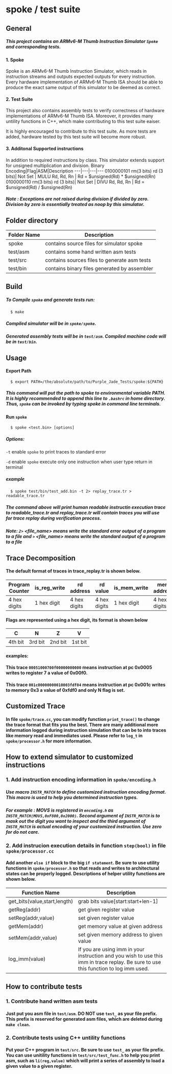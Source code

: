 # spoke / test suite
## General
##### This project contains an ARMv6-M Thumb Instruction Simulator `Spoke` and corresponding tests.
#### 1. Spoke
Spoke is an ARMv6-M Thumb Instruction Simulator, which reads in instruction streams and outputs expected outputs for every instruction. Every hardware implementation of ARMv6-M Thumb ISA should be able to produce the exact same output of this simulator to be deemed as correct.
#### 2. Test Suite
This project also contains assembly tests to verify correctness of hardware implementations of ARMv6-M Thumb ISA. Moreover, it provides many untility functions in C++, which make contributing to this test suite eaiser.

It is highly encouraged to contribute to this test suite. As more tests are added, hardware tested by this test suite will become more robust.
#### 3. Additonal Supported instructions
In addition to required instructions by class. This simulator extends support for unsigned multiplication and division.
Binary Encoding|Flag|ASM|Description
---|---|---|---
0100000101 rm(3 bits) rd (3 bits)| Not Set | MULU Rd, Rd, Rn | Rd = $unsigned(Rd) * $unsigned(Rn)
0100000110 rm(3 bits) rd (3 bits)| Not Set | DIVU Rd, Rd, Rn | Rd = $unsigned(Rd) / $unsigned(Rn)
##### Note : Exceptions are not raised during division if divided by zero. Division by zero is essentially treated as noop by this simulator.
## Folder directory
Folder Name |Description
---|---
spoke|contains source files for simulator spoke
test/asm|contains some hand written asm tests
test/src|contains sources files to generate asm tests
test/bin|contains binary files generated by assembler
## Build
##### To Compile `spoke` and generate tests run:
```
  $ make
```
##### Compiled simulator will be in `spoke/spoke`. 
##### Generated assembly tests will be in `test/asm`. Compiled machine code will be in `test/bin`.
## Usage
#### Export Path
```
  $ export PATH=/the/absolute/path/to/Purple_Jade_Tests/spoke:${PATH}
```
##### This command will put the path to spoke to environmental variable PATH. It is highly recommended to append this line to `.bashrc` in home directory. Thus, `spoke` can be invoked by typing spoke in command line terminals.
#### Run `spoke`
```
  $ spoke <test.bin> [options]
```
##### Options:
`-t` enable `spoke` to print traces to standard error

`-d` enable `spoke` execute only one instruction when user type return in terminal
##### example
```
  $ spoke test/bin/test_add.bin -t 2> replay_trace.tr > readable_trace.tr
```
##### The command above will print human readable instructin execution trace to readable_trace.tr and replay_trace.tr will contain traces you will use for trace replay during verification process.
##### Note: `2>` <file_name> means write the standard error output of a program to a file and `>`  <file_name> means write the standard output of a program to a file
## Trace Decomposition
#### The default format of traces in trace_replay.tr is shown below.
Program Counter|is_reg_write| rd address| rd value |is_mem_write | mem address| mem value|current flags
---|---| ---| --- | --- | --- | --- | --- 
4 hex digits |1 hex digit|4 hex digits| 4 hex digits|1 hex digit|4 hex digits| 4 hex digits|1 hex digit
#### Flags are represented using a hex digit, its format is shown below
C|N|Z|V
---|---|---|--- 
4th bit|3rd bit|2nd bit|1st bit
#### examples:
#### This trace `00051000700f00000000000` means instruction at pc 0x0005 writes to register 7 a value of 0x00f0.
#### This trace `001c00000000010003fdf04` means instruction at pc 0x001c writes to memory 0x3 a value of 0xfdf0 and only N flag is set.
## Customized Trace
#### In file `spoke/trace.cc`, you can modify function `print_trace()` to change the trace format that fits you the best. There are many additional more information logged during instruction simulation that can be to into traces like memory read and immediates used. Please refer to `log_t` in `spoke/processor.h` for more information.
## How to extend simulator to customized instructions
### 1. Add instruction encoding information in `spoke/encoding.h`
##### Use macro `INSTR_MATCH` to define customized instruction encoding format. This macro is used to help you determined instruction types.
##### For example : MOVS is registered in `encoding.h` as `INSTR_MATCH(MOVS,0xF800,0x2000)`. Second argument of `INSTR_MATCH` is to mask out the digit you want to inspect and the third argument of `INSTR_MATCH` is actual encoding of your customized instruction. Use zero for do not care.
### 2. Add instrucion execution details in function `step(bool)` in file `spoke/processor.cc`
#### Add another `else if` block to the big `if statement`. Be sure to use utility functions in `spoke/processor.h` so that reads and writes to architectural states can be properly logged. Descriptions of helper utility functions are shown below.
Function Name|Description
---|---
get_bits(value,start,length)| grab bits value[start:start+len-1]
getReg(addr)| get given register value
setReg(addr,value)| set given register value
getMem(addr)| get memory value at given address
setMem(addr,value)| set given memory address to given value
log_imm(value) | If you are using imm in your instruction and you wish to use this imm in trace replay. Be sure to use this function to log imm used.
## How to contribute tests
###  1. Contribute hand written asm tests
#### Just put you asm file in `test/asm`. DO NOT use `test_` as your file prefix. This prefix is reserved for generated asm files, which are deleted during `make clean`.
### 2. Contribute tests using C++ untility functions
#### Put your C++ program in `test/src`. Be sure to use `test_` as your file prefix. You can use unitility functions in `test/src/test_func.h` to help you print asm, such as `li(reg,value)` which will print a series of assembly to load a given value to a given register.

